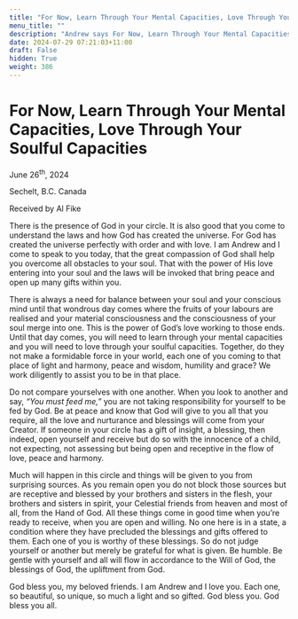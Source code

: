 ```yaml
---
title: "For Now, Learn Through Your Mental Capacities, Love Through Your Soulful Capacities"
menu_title: ""
description: "Andrew says For Now, Learn Through Your Mental Capacities, Love Through Your Soulful Capacities"
date: 2024-07-29 07:21:03+11:00
draft: False
hidden: True
weight: 386
---
```

# For Now, Learn Through Your Mental Capacities, Love Through Your Soulful Capacities

June 26<sup>th</sup>, 2024

Sechelt, B.C. Canada

Received by Al Fike 


There is the presence of God in your circle. It is also good that you come to understand the laws and how God has created the universe. For God has created the universe perfectly with order and with love. I am Andrew and I come to speak to you today, that the great compassion of God shall help you overcome all obstacles to your soul. That with the power of His love entering into your soul and the laws will be invoked that bring peace and open up many gifts within you. 

There is always a need for balance between your soul and your conscious mind until that wondrous day comes where the fruits of your labours are realised and your material consciousness and the consciousness of your soul merge into one. This is the power of God’s love working to those ends. Until that day comes, you will need to learn through your mental capacities and you will need to love through your soulful capacities. Together, do they not make a formidable force in your world, each one of you coming to that place of light and harmony, peace and wisdom, humility and grace? We work diligently to assist you to be in that place. 

Do not compare yourselves with one another. When you look to another and say, *“You must feed me,”* you are not taking responsibility for yourself to be fed by God. Be at peace and know that God will give to you all that you require, all the love and nurturance and blessings will come from your Creator. If someone in your circle has a gift of insight, a blessing, then indeed, open yourself and receive but do so with the innocence of a child, not expecting, not assessing but being open and receptive in the flow of love, peace and harmony.

Much will happen in this circle and things will be given to you from surprising sources. As you remain open you do not block those sources but are receptive and blessed by your brothers and sisters in the flesh, your brothers and sisters in spirit, your Celestial friends from heaven and most of all, from the Hand of God. All these things come in good time when you’re ready to receive, when you are open and willing. No one here is in a state, a condition where they have precluded the blessings and gifts offered to them. Each one of you is worthy of these blessings. So do not judge yourself or another but merely be grateful for what is given. Be humble. Be gentle with yourself and all will flow in accordance to the Will of God, the blessings of God, the upliftment from God. 

God bless you, my beloved friends. I am Andrew and I love you. Each one, so beautiful, so unique, so much a light and so gifted. God bless you. God bless you all.